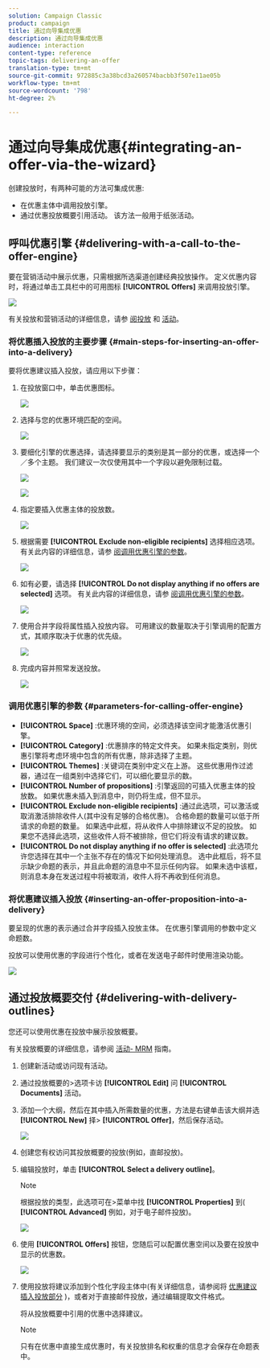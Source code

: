 ```yaml
---
solution: Campaign Classic
product: campaign
title: 通过向导集成优惠
description: 通过向导集成优惠
audience: interaction
content-type: reference
topic-tags: delivering-an-offer
translation-type: tm+mt
source-git-commit: 972885c3a38bcd3a260574bacbb3f507e11ae05b
workflow-type: tm+mt
source-wordcount: '798'
ht-degree: 2%

---
```



# 通过向导集成优惠{#integrating-an-offer-via-the-wizard}

创建投放时，有两种可能的方法可集成优惠:

* 在优惠主体中调用投放引擎。
* 通过优惠投放概要引用活动。 该方法一般用于纸张活动。

## 呼叫优惠引擎 {#delivering-with-a-call-to-the-offer-engine}

要在营销活动中展示优惠，只需根据所选渠道创建经典投放操作。 定义优惠内容时，将通过单击工具栏中的可用图标 **[!UICONTROL Offers]** 来调用投放引擎。

![](assets/offer_delivery_009.png)

有关投放和营销活动的详细信息，请参 [阅投放](../../delivery/using/about-direct-mail-channel.md) 和 [活动](../../campaign/using/setting-up-marketing-campaigns.md)。

### 将优惠插入投放的主要步骤 {#main-steps-for-inserting-an-offer-into-a-delivery}

要将优惠建议插入投放，请应用以下步骤：

1. 在投放窗口中，单击优惠图标。

   ![](assets/offer_delivery_001.png)

1. 选择与您的优惠环境匹配的空间。

   ![](assets/offer_delivery_002.png)

1. 要细化引擎的优惠选择，请选择要显示的类别是其一部分的优惠，或选择一个／多个主题。 我们建议一次仅使用其中一个字段以避免限制过载。

   ![](assets/offer_delivery_003.png)

   ![](assets/offer_delivery_004.png)

1. 指定要插入优惠主体的投放数。

   ![](assets/offer_delivery_005.png)

1. 根据需要 **[!UICONTROL Exclude non-eligible recipients]** 选择相应选项。 有关此内容的详细信息，请参 [阅调用优惠引擎的参数](#parameters-for-calling-offer-engine)。

   ![](assets/offer_delivery_006.png)

1. 如有必要，请选择 **[!UICONTROL Do not display anything if no offers are selected]** 选项。 有关此内容的详细信息，请参 [阅调用优惠引擎的参数](#parameters-for-calling-offer-engine)。

   ![](assets/offer_delivery_007.png)

1. 使用合并字段将属性插入投放内容。 可用建议的数量取决于引擎调用的配置方式，其顺序取决于优惠的优先级。

   ![](assets/offer_delivery_008.png)

1. 完成内容并照常发送投放。

   ![](assets/offer_delivery_010.png)

### 调用优惠引擎的参数 {#parameters-for-calling-offer-engine}

* **[!UICONTROL Space]** :优惠环境的空间，必须选择该空间才能激活优惠引擎。
* **[!UICONTROL Category]** :优惠排序的特定文件夹。 如果未指定类别，则优惠引擎将考虑环境中包含的所有优惠，除非选择了主题。
* **[!UICONTROL Themes]** :关键词在类别中定义在上游。 这些优惠用作过滤器，通过在一组类别中选择它们，可以细化要显示的数。
* **[!UICONTROL Number of propositions]** :引擎返回的可插入优惠主体的投放数。 如果优惠未插入到消息中，则仍将生成，但不显示。
* **[!UICONTROL Exclude non-eligible recipients]** :通过此选项，可以激活或取消激活排除收件人(其中没有足够的合格优惠)。 合格命题的数量可以低于所请求的命题的数量。 如果选中此框，将从收件人中排除建议不足的投放。 如果您不选择此选项，这些收件人将不被排除，但它们将没有请求的建议数。
* **[!UICONTROL Do not display anything if no offer is selected]** :此选项允许您选择在其中一个主张不存在的情况下如何处理消息。 选中此框后，将不显示缺少命题的表示，并且此命题的消息中不显示任何内容。 如果未选中该框，则消息本身在发送过程中将被取消，收件人将不再收到任何消息。

### 将优惠建议插入投放 {#inserting-an-offer-proposition-into-a-delivery}

要呈现的优惠的表示通过合并字段插入投放主体。 在优惠引擎调用的参数中定义命题数。

投放可以使用优惠的字段进行个性化，或者在发送电子邮件时使用渲染功能。

![](assets/offer_delivery_011.png)

## 通过投放概要交付 {#delivering-with-delivery-outlines}

您还可以使用优惠在投放中展示投放概要。

有关投放概要的详细信息，请参阅 [活动- MRM](../../campaign/using/marketing-campaign-deliveries.md#associating-and-structuring-resources-linked-via-a-delivery-outline) 指南。

1. 创建新活动或访问现有活动。
1. 通过投放概要的>选项卡访 **[!UICONTROL Edit]** 问 **[!UICONTROL Documents]** 活动。
1. 添加一个大纲，然后在其中插入所需数量的优惠，方法是右键单击该大纲并选 **[!UICONTROL New]** 择> **[!UICONTROL Offer]**，然后保存活动。

   ![](assets/int_compo_offre1.png)

1. 创建您有权访问其投放概要的投放(例如，直邮投放)。
1. 编辑投放时，单击 **[!UICONTROL Select a delivery outline]**。

   >[!NOTE]
   >
   >根据投放的类型，此选项可在>菜单中找 **[!UICONTROL Properties]** 到( **[!UICONTROL Advanced]** 例如，对于电子邮件投放)。

   ![](assets/int_compo_offre2.png)

1. 使用 **[!UICONTROL Offers]** 按钮，您随后可以配置优惠空间以及要在投放中显示的优惠数。

   ![](assets/int_compo_offre3.png)

1. 使用投放将建议添加到个性化字段主体中(有关详细信息，请参阅将 [优惠建议插入投放部分](#inserting-an-offer-proposition-into-a-delivery) )，或者对于直接邮件投放，通过编辑提取文件格式。

   将从投放概要中引用的优惠中选择建议。

   >[!NOTE]
   >
   >只有在优惠中直接生成优惠时，有关投放排名和权重的信息才会保存在命题表中。

